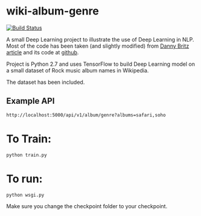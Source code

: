 # wiki-album-genre
[![Build Status](https://travis-ci.org/aliostad/WikiRockWord2Vec.svg?branch=master)](https://travis-ci.org/aliostad/WikiRockWord2Vec)

A small Deep Learning project to illustrate the use of Deep Learning in NLP. Most of the code has been taken (and slightly modified) from [Danny Britz article](http://www.wildml.com/2015/12/implementing-a-cnn-for-text-classification-in-tensorflow/) and its code at [github](http://www.wildml.com/2015/12/implementing-a-cnn-for-text-classification-in-tensorflow/).

Project is Python 2.7 and uses TensorFlow to build Deep Learning model on a small dataset of Rock music album names in Wikipedia.

The dataset has been included.


## Example API
```
http://localhost:5000/api/v1/album/genre?albums=safari,soho
```

To Train:
====
```
python train.py
```

To run:
====

```
python wsgi.py
```

Make sure you change the checkpoint folder to your checkpoint.
